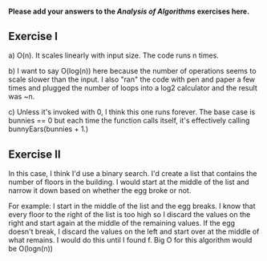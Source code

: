 #### Please add your answers to the ***Analysis of  Algorithms*** exercises here.

## Exercise I

a) O(n). It scales linearly with input size. The code runs n times.


b) I want to say O(log(n)) here because the number of operations seems to scale slower than the input. I also 
"ran" the code with pen and paper a few times and plugged the number of loops into a log2 calculator and the 
result was ~n. 


c) Unless it's invoked with 0, I think this one runs forever. The base case is bunnies == 0 but each time the 
function calls itself, it's effectively calling bunnyEars(bunnies + 1.) 

## Exercise II

In this case, I think I'd use a binary search. I'd create a list that contains the number of floors in the 
building. I would start at the middle of the list and narrow it down based on whether the egg broke or not. 

For example:
    I start in the middle of the list and the egg breaks. I know that every floor to the right of the list is too
    high so I discard the values on the right and start again at the middle of the remaining values. If the egg
    doesn't break, I discard the values on the left and start over at the middle of what remains. I would do this
    until I found f. Big O for this algorithm would be O(logn(n))
